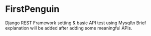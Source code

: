 # FirstPenguin
Django REST Framework setting & basic API test using Mysql\n
Brief explanation will be added after adding some meaningful APIs.
